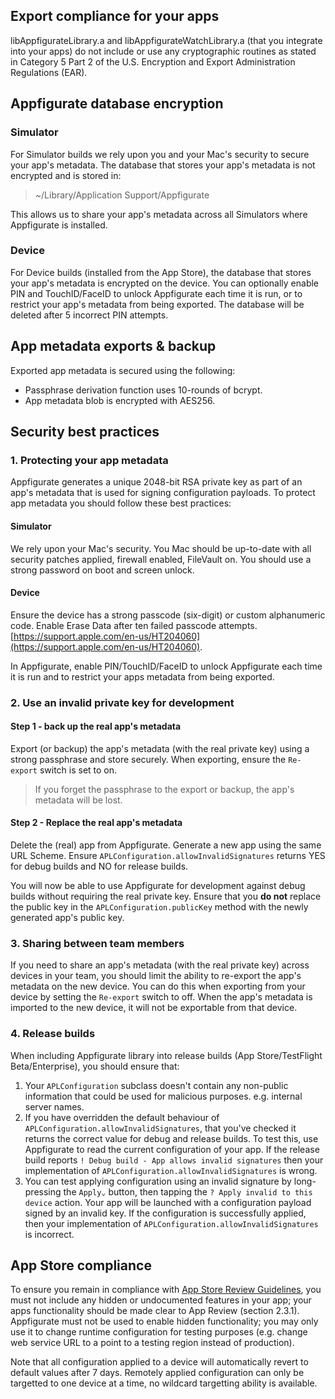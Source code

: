 
## Export compliance for your apps

libAppfigurateLibrary.a and libAppfigurateWatchLibrary.a (that you integrate into your apps) do not include or use any cryptographic routines as stated in Category 5 Part 2 of the U.S. Encryption and Export Administration Regulations (EAR).

## Appfigurate database encryption

### Simulator

For Simulator builds we rely upon you and your Mac's security to secure your app's metadata. The database that stores your app's metadata is not encrypted and is stored in:

> ~/Library/Application Support/Appfigurate
 
This allows us to share your app's metadata across all Simulators where Appfigurate is installed.

### Device 

For Device builds (installed from the App Store), the database that stores your app's metadata is encrypted on the device. You can optionally enable PIN and TouchID/FaceID to unlock Appfigurate each time it is run, or to restrict your app's metadata from being exported. The database will be deleted after 5 incorrect PIN attempts.

## App metadata exports & backup

Exported app metadata is secured using the following:

* Passphrase derivation function uses 10-rounds of bcrypt.
* App metadata blob is encrypted with AES256.

## Security best practices

### 1. Protecting your app metadata
Appfigurate generates a unique 2048-bit RSA private key as part of an app's metadata that is used for signing configuration payloads. To protect app metadata you should follow these best practices:

#### Simulator
We rely upon your Mac's security. You Mac should be up-to-date with all security patches applied, firewall enabled, FileVault on. You should use a strong password on boot and screen unlock.

#### Device
Ensure the device has a strong passcode (six-digit) or custom alphanumeric code. Enable Erase Data after ten failed passcode attempts. [https://support.apple.com/en-us/HT204060](https://support.apple.com/en-us/HT204060). 

In Appfigurate, enable PIN/TouchID/FaceID to unlock Appfigurate each time it is run and to restrict your apps metadata from being exported.

### 2. Use an invalid private key for development
#### Step 1 - back up the real app's metadata
Export (or backup) the app's metadata (with the real private key) using a strong passphrase and store securely. When exporting, ensure the `Re-export` switch is set to on. 

> If you forget the passphrase to the export or backup, the app's metadata will be lost.

#### Step 2 - Replace the real app's metadata
Delete the (real) app from Appfigurate. Generate a new app using the same URL Scheme. Ensure `APLConfiguration.allowInvalidSignatures` returns YES for debug builds and NO for release builds. 

You will now be able to use Appfigurate for development against debug builds without requiring the real private key. Ensure that you **do not** replace the public key in the `APLConfiguration.publicKey` method with the newly generated app's public key.

### 3. Sharing between team members
If you need to share an app's metadata (with the real private key) across devices in your team, you should limit the ability to re-export the app's metadata on the new device. You can do this when exporting from your device by setting the `Re-export` switch to off. When the app's metadata is imported to the new device, it will not be exportable from that device.

### 4. Release builds

When including Appfigurate library into release builds (App Store/TestFlight Beta/Enterprise), you should ensure that:

1. Your `APLConfiguration` subclass doesn't contain any non-public information that could be used for malicious purposes. e.g. internal server names.
2. If you have overridden the default behaviour of `APLConfiguration.allowInvalidSignatures`, that you've checked it returns the correct value for debug and release builds. To test this, use Appfigurate to read the current configuration of your app. If the release build reports `! Debug build - App allows invalid signatures` then your implementation of `APLConfiguration.allowInvalidSignatures` is wrong.
3. You can test applying configuration using an invalid signature by long-pressing the `Apply⌄` button, then tapping the `? Apply invalid to this device` action. Your app will be launched with a configuration payload signed by an invalid key. If the configuration is successfully applied, then your implementation of `APLConfiguration.allowInvalidSignatures` is incorrect.

## App Store compliance

To ensure you remain in compliance with [App Store Review Guidelines](https://developer.apple.com/app-store/review/guidelines/), you must not include any hidden or undocumented features in your app; your apps functionality should be made clear to App Review (section 2.3.1). Appfigurate must not be used to enable hidden functionality; you may only use it to change runtime configuration for testing purposes (e.g. change web service URL to a point to a testing region instead of production).

Note that all configuration applied to a device will automatically revert to default values after 7 days. Remotely applied configuration can only be targetted to one device at a time, no wildcard targetting ability is available.